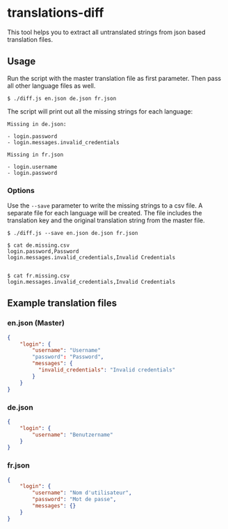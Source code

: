 # translations-diff

This tool helps you to extract all untranslated strings from json based translation files.

## Usage

Run the script with the master translation file as first parameter. Then pass all other language files as well.

```
$ ./diff.js en.json de.json fr.json
```

The script will print out all the missing strings for each language:

```
Missing in de.json:

- login.password
- login.messages.invalid_credentials

Missing in fr.json

- login.username
- login.password
```

### Options

Use the `--save` parameter to write the missing strings to a csv file. A separate file for each language will be created. The file includes the translation key and the original translation string from the master file.

```
$ ./diff.js --save en.json de.json fr.json

$ cat de.missing.csv
login.password,Password
login.messages.invalid_credentials,Invalid Credentials


$ cat fr.missing.csv
login.messages.invalid_credentials,Invalid Credentials
```

## Example translation files

### en.json (Master)

```json
{
    "login": {
        "username": "Username"
        "password": "Password",
        "messages": {
          "invalid_credentials": "Invalid credentials"
        }
    }
}
```

### de.json

```json
{
    "login": {
        "username": "Benutzername"
    }
}
```

### fr.json

```json
{
    "login": {
        "username": "Nom d'utilisateur",
        "password": "Mot de passe",
        "messages": {}
    }
}
```
